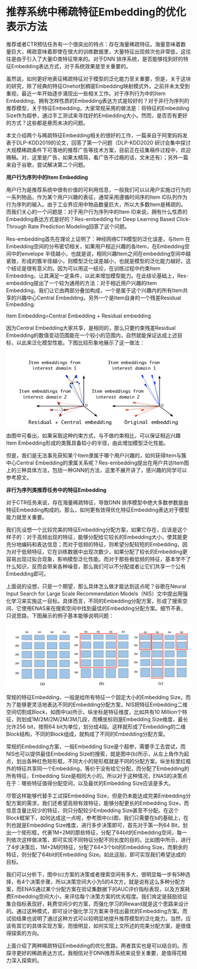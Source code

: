 # 推荐系统中稀疏特征Embedding的优化表示方法



推荐或者CTR预估任务有一个很突出的特点：存在海量稀疏特征。海量意味着数量巨大，稀疏意味着即使在很大的训练数据里，大量特征出现频次也非常低，这往往是由于引入了大量ID类特征带来的。对于DNN 排序系统，是否能够找到好的特征Embedding表达方式，对于系统效果是至关重要的。

虽然说，如何更好地表征稀疏特征对于模型的泛化能力至关重要，但是，关于这块的研究，除了经典的特征Onehot到稠密Embedding映射模式外，之前并未太受到重视，最近一年开始逐步涌现出一些相关工作。对于序列行为中的Item Embedding，拥有怎样性质的Embedding表达方式是较好的？对于非行为序列的推荐模型，关于特征Embedding，大家常规采用的做法是：将特征的Embedding Size作为超参，通过手工测试来寻找好的Embedding大小。然而，是否否有更好的方式？这些都是悬而未决的问题。

本文介绍两个与稀疏特征Embedding相关的很好的工作，一篇来自于阿里妈妈发表于DLP-KDD2019的论文，回答了第一个问题（DLP-KDD2020 研讨会集中探讨大规模稀疏条件下可落地的推荐广告等技术方案，目前正在征集稿件过程中，欢迎赐稿。对，这里是广告，如果太精简，看广告不过瘾的话，文末还有）；另外一篇来自于谷歌，尝试解决第二个问题。



**用户行为序列中的Item Embedding**

用户行为是推荐系统中很有价值的可利用信息，一般我们可以以用户实施过行为的一系列物品，作为某个用户兴趣的表征，通常采用遵循时间序的Item ID队列作为行为序列的输入。由于工业界应用中物品数量巨大，所以大多数Item是稀疏的。而我们关心的一个问题是：对于用户行为序列中的Item ID来说，拥有什么性质的Embedding表达方式是好的？Res-embedding for Deep Learning Based Click-Through Rate Prediction Modeling回答了这个问题。

Res-embedding首先在理论上证明了：神经网络CTR模型的泛化误差，与Item 在Embedding空间的分布密切相关，如果用户相近兴趣的各Item，在Embedding空间中的envelope 半径越小，也就是说，相同兴趣Item之间在embedding空间中越紧致，形成的簇半径越小，则模型泛化误差越小，也就是模型的泛化能力越好。这个结论是很有意义的。因为可以用这一结论，在训练过程中约束Item Embedding，让其满足一定条件，以此来增加模型能力。在此结论基础上，Res-embedding提出了一个较为通用的方法：对于相近用户兴趣的Item Embedding，我们让它由两部分叠加构成，一个是属于这个兴趣内的所有Item共享的兴趣中心Central Embedding，另外一个是Item自身的一个残差Residual Embedding:

Item Embedding=Central Embedding + Residual embedding

因为Central Embedding大家共享，是相同的，那么只要约束残差Residual Embedding的数值变动范围能在一个较小的范围内，自然就能保证达成上述目标，以此来泛化模型性能。下图比较形象地展示了这一做法：

![img](imgs/v2-560095fbbd4e2198b3b2e62124bff18a_1440w.jpg)



由图中可看出，如果采取这种约束方式，与不做约束相比，可以保证相近兴趣Item Embedding形成的类簇具备较小的半径，由此增加模型泛化性能。

但是，我们是无法事先获知某个Item隶属于哪个用户兴趣的，如何获得Item与簇中心Central Embedding的隶属关系呢？Res-embedding提出在用户共访Item图上的三种具体方法，包括一种GNN的方法，这里不展开讲了，感兴趣的同学可以参考原文。



**非行为序列类推荐任务中的特征Embedding**

对于CTR任务来说，存在海量稀疏特征，导致DNN 排序模型中绝大多数参数是由特征Embedding构成的。那么，如何更有效得优化特征Embedding表达对于模型能力就至关重要。

我们先设想一个比较完美的特征Embedding分配方案，如果它存在，应该是这个样子的：对于高频出现的特征，能够分配给它较长的Embedding大小，使其能更充分地编码和表达信息；而对于低频的特征，则希望分配较短的Embedding，因为对于低频特征，它在训练数据中出现次数少，如果分配了较长的Embedding更容易出现过拟合现象，影响模型泛化性能。而对于那些极低频的特征，基本学不了什么知识，反而会带来各种噪音，那么我们可以不分配或者让它们共享一个公有Embedding即可。

上面说的设想，只是一个期望，那么具体怎么做才能达到这点呢？谷歌在Neural Input Search for Large Scale Recommendation Models（NIS）文中提出用强化学习来实施这一目标。具体而言，不同的Embedding分配方案，形成了搜索空间，它使用ENAS来在搜索空间中找到最佳的Embedding分配方案。细节不表，只说思路，下图展示的例子基本能够说明问题：



![img](imgs/v2-ea747fc8f54f73b850e41bf6bc61da6f_1440w.jpg)



常规的特征Embedding，一般是给所有特征一个固定大小的Embedding Size，而为了能够更灵活地表达不同的Embedding分配方案，NIS把特征Embedding二维空间切割成Block，如图中(a)所示，纵坐标是特征维度，比如共有10 Million个特征，则划成1M/2M/2M/2M/3M几段，而横坐标则是Embedding Size维度，最长允许256 bit，按照64 bit为单位，划分成4段。这样就形成了Embedding的二维Block结构，不同的Block组成，就构成了不同的Embedding分配方案。

常规的Embedding方案，一般Embedding Size是个超参，需要手工去尝试，而NIS也可以提供最佳Embedding Size的搜索，就是图中(b)所示，从左上角作为起点，划出各种红色矩形框，不同大小的矩形框就是不同的分配方案。纵坐标里红框外的特征共享同一个Embedding，等价于没有给它分配，而分配了Embedding的所有特征，Embedding Size是相同大小的。所以对于这种情况，ENAS的决策点在于：哪些特征值得分配空间，以及最优的Embedding Size应该是多大。

尽管这样能够代替手工试探Embedding Size，但是仍未能达成完美Embedding分配方案的需求，我们还希望高频有效特征，能够分配更长的Embedding Size，而信息含量比较少的特征，则只分配较少Embedding Size甚至不分配。在这个Block框架下，如何达成这一点呢，参考图中(c)图，我们只需要在b的基础上，在列也就是Embedding Size维度，进行多步决策即可，首先对于第一列64 Bit，划出一个矩形框，代表1M+2M的那些特征，分配了64bit的Embedding空间，每一列依次这样做决策，即可实现不同特征分配不同长度的目的。比如图中所示，进行了4步决策后，1M+2M的特征，分配了64*3个bit的Embedding Size，而剩余的特征，则分配了64bit的Embedding Size。如此这般，即可实现我们希望达成的目标。

我们可以分析下，图中(c)方案的决策或者搜索空间有多大，很明显每一步有5种选择，有4个决策步骤，所以决策空间大小为5的4次方，就是说有这么多种分配方案，而ENAS通过某个分配方案在验证集数据下的AUC评价指标表现，以及方案耗费Embedding空间大小，来评估每个决策方案的优劣程度。我们肯定是鼓励验证集合指标表现好，耗费空间少的方案，而强化学习的Reward就是这个思路来设计的。通过这种模式，即可设计强化学习方案来寻找出最优的Embedding方案。而试验结果也说明了通过这种方式可以较明显地提升推荐模型的泛化能力。当然，应该有其它的具体实现方案，而很明显，如何实现上文所述的完美分配方案，是很值得探索的方向。



上面介绍了两种稀疏特征Embedding的优化思路，两者其实也是可以结合的。而探寻更好的稀疏表达方式，我相信对于DNN推荐系统来说至关重要，是值得花精力深入探索的。